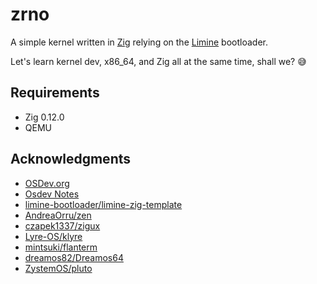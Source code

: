 # zrno

A simple kernel written in [Zig](https://ziglang.org/) relying on the [Limine](https://limine-bootloader.org/) bootloader. 

Let's learn kernel dev, x86_64, and Zig all at the same time, shall we? 😅

## Requirements

- Zig 0.12.0
- QEMU

## Acknowledgments

- [OSDev.org](https://wiki.osdev.org)
- [Osdev Notes](https://github.com/dreamportdev/Osdev-Notes)
- [limine-bootloader/limine-zig-template](https://github.com/limine-bootloader/limine-zig-template)
- [AndreaOrru/zen](https://github.com/AndreaOrru/zen)
- [czapek1337/zigux](https://github.com/czapek1337/zigux)
- [Lyre-OS/klyre](https://github.com/Lyre-OS/klyre)
- [mintsuki/flanterm](https://github.com/mintsuki/flanterm)
- [dreamos82/Dreamos64](https://github.com/dreamos82/Dreamos64)
- [ZystemOS/pluto](https://github.com/ZystemOS/pluto)
